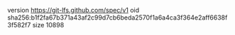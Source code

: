 version https://git-lfs.github.com/spec/v1
oid sha256:b1f2fa67b371a43af2c99d7cb6beda2570f1a6a4ca3f364e2aff6638f3f582f7
size 10898
